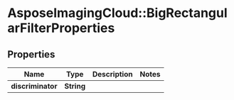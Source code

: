 # AsposeImagingCloud::BigRectangularFilterProperties

## Properties
Name | Type | Description | Notes
------------ | ------------- | ------------- | -------------
**discriminator** | **String** |  | 


